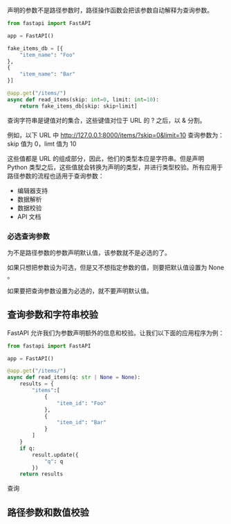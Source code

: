 声明的参数不是路径参数时，路径操作函数会把该参数自动解释为查询参数。

```python
from fastapi import FastAPI

app = FastAPI()

fake_items_db = [{
    "item_name": "Foo"
},
{
    "item_name": "Bar"
}]

@app.get("/items/")
async def read_items(skip: int=0, limit: int=10):
    return fake_items_db[skip: skip+limit]
```

查询字符串是键值对的集合，这些键值对位于 URL 的 ? 之后，以 & 分割。

例如，以下 URL 中 http://127.0.0.1:8000/items/?skip=0&limit=10 查询参数为：skip 值为 0，limt 值为 10

这些值都是 URL 的组成部分，因此，他们的类型本应是字符串。但是声明 Python 类型之后，这些值就会转换为声明的类型，并进行类型校验。所有应用于路径参数的流程也适用于查询参数：

- 编辑器支持
- 数据解析
- 数据校验
- API 文档


### 必选查询参数

为不是路径参数的参数声明默认值，该参数就不是必选的了。

如果只想把参数设为可选，但是又不想指定参数的值，则要把默认值设置为 None 。

如果要把查询参数设置为必选的，就不要声明默认值。

## 查询参数和字符串校验

FastAPI 允许我们为参数声明额外的信息和校验。让我们以下面的应用程序为例：

```python
from fastapi import FastAPI

app = FastAPI()

@app.get("/items/")
async def read_items(q: str | None = None):
    results = {
        "items":[
            {
                "item_id": "Foo"
            },
            {
                "item_id": "Bar"
            }
        ]
    }
    if q:
        result.update({
            "q": q
        })
    return results 
```

查询

## 路径参数和数值校验
